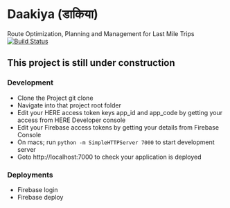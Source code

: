 # Daakiya (डाकिया)
Route Optimization, Planning and Management for Last Mile Trips
[![Build Status](https://travis-ci.org/deadnight7/daakiya.svg?branch=master)](https://travis-ci.org/deadnight7/daakiya)

## This project is still under construction

### Development
- Clone the Project git clone <url>
- Navigate into that project root folder
- Edit your HERE access token keys app_id and app_code by getting your access from HERE Developer console
- Edit your Firebase access tokens by getting your details from Firebase Console
- On macs; run `python -m SimpleHTTPServer 7000` to start development server 
- Goto http://localhost:7000 to check your application is deployed

### Deployments
- Firebase login
- Firebase deploy
